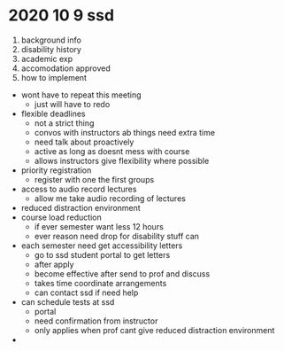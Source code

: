 # 2020 10 9 ssd

1. background info
2. disability history
3. academic exp
4. accomodation approved
5. how to implement

- wont have to repeat this meeting
  - just will have to redo
- flexible deadlines
  - not a strict thing
  - convos with instructors ab things need extra time
  - need talk about proactively
  - active as long as doesnt mess with course
  - allows instructors give flexibility where possible
- priority registration
  - register with one the first groups
- access to audio record lectures
  - allow me take audio recording of lectures
- reduced distraction environment
- course load reduction
  - if ever semester want less 12 hours
  - ever reason need drop for disability stuff can
- each semester need get accessibility letters
  - go to ssd student portal to get letters
  - after apply
  - become effective after send to prof and discuss
  - takes time coordinate arrangements
  - can contact ssd if need help
- can schedule tests at ssd
  - portal
  - need confirmation from instructor
  - only applies when prof cant give reduced distraction environment
- 

